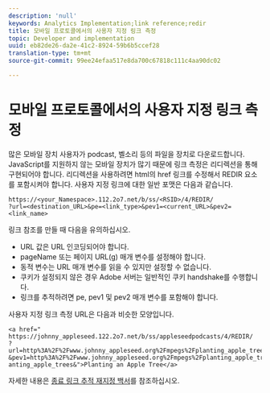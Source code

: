```yaml
---
description: 'null'
keywords: Analytics Implementation;link reference;redir
title: 모바일 프로토콜에서의 사용자 지정 링크 측정
topic: Developer and implementation
uuid: eb82de26-da2e-41c2-8924-59b6b5ccef28
translation-type: tm+mt
source-git-commit: 99ee24efaa517e8da700c67818c111c4aa90dc02

---
```



# 모바일 프로토콜에서의 사용자 지정 링크 측정

많은 모바일 장치 사용자가 podcast, 벨소리 등의 파일을 장치로 다운로드합니다. JavaScript를 지원하지 않는 모바일 장치가 많기 때문에 링크 측정은 리디렉션을 통해 구현되어야 합니다. 리디렉션을 사용하려면 html의 href 링크를 수정해서 REDIR 요소를 포함시켜야 합니다. 사용자 지정 링크에 대한 일반 포맷은 다음과 같습니다.

```
https://<your_Namespace>.112.2o7.net/b/ss/<RSID>/4/REDIR/
?url=<destination_URL>&pe=<link_type>&pev1=<current_URL>&pev2=<link_name>
```

링크 참조를 만들 때 다음을 유의하십시오.

* URL 값은 URL 인코딩되어야 합니다.
* pageName 또는 페이지 URL(g) 매개 변수를 설정해야 합니다.
* 동적 변수는 URL 매개 변수를 읽을 수 있지만 설정할 수 없습니다.
* 쿠키가 설정되지 않은 경우 Adobe 서버는 일반적인 쿠키 handshake를 수행합니다.
* 링크를 추적하려면 pe, pev1 및 pev2 매개 변수를 포함해야 합니다.

사용자 지정 링크 측정 URL은 다음과 비슷한 모양입니다.

```
<a href=" https://johnny_appleseed.122.2o7.net/b/ss/appleseedpodcasts/4/REDIR/
?url=http%3A%2F%2Fwww.johnny_appleseed.org%2Fmpegs%2Fplanting_apple_trees.mpeg&pe=lnk_d
&pev1=http%3A%2F%2Fwww.johnny_appleseed.org%2Fmpegs%2Fplanting_apple_trees.mpeg&pev2=pl anting_apple_trees&">Planting an Apple Tree</a>
```

자세한 내용은 [종료 링크 추적 재지정 백서](https://marketing.adobe.com/resources/help/en_US/whitepapers/redirects/)를 참조하십시오.
